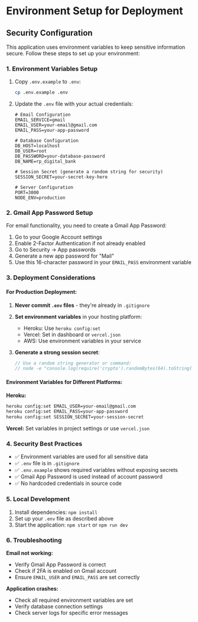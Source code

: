 # Environment Setup for Deployment

## Security Configuration

This application uses environment variables to keep sensitive information secure. Follow these steps to set up your environment:

### 1. Environment Variables Setup

1. Copy `.env.example` to `.env`:
   ```bash
   cp .env.example .env
   ```

2. Update the `.env` file with your actual credentials:
   ```env
   # Email Configuration
   EMAIL_SERVICE=gmail
   EMAIL_USER=your-email@gmail.com
   EMAIL_PASS=your-app-password

   # Database Configuration
   DB_HOST=localhost
   DB_USER=root
   DB_PASSWORD=your-database-password
   DB_NAME=rp_digital_bank

   # Session Secret (generate a random string for security)
   SESSION_SECRET=your-secret-key-here

   # Server Configuration
   PORT=3000
   NODE_ENV=production
   ```

### 2. Gmail App Password Setup

For email functionality, you need to create a Gmail App Password:

1. Go to your Google Account settings
2. Enable 2-Factor Authentication if not already enabled
3. Go to Security → App passwords
4. Generate a new app password for "Mail"
5. Use this 16-character password in your `EMAIL_PASS` environment variable

### 3. Deployment Considerations

#### For Production Deployment:

1. **Never commit `.env` files** - they're already in `.gitignore`
2. **Set environment variables** in your hosting platform:
   - Heroku: Use `heroku config:set`
   - Vercel: Set in dashboard or `vercel.json`
   - AWS: Use environment variables in your service

3. **Generate a strong session secret**:
   ```javascript
   // Use a random string generator or command:
   // node -e "console.log(require('crypto').randomBytes(64).toString('hex'))"
   ```

#### Environment Variables for Different Platforms:

**Heroku:**
```bash
heroku config:set EMAIL_USER=your-email@gmail.com
heroku config:set EMAIL_PASS=your-app-password
heroku config:set SESSION_SECRET=your-session-secret
```

**Vercel:**
Set variables in project settings or use `vercel.json`

### 4. Security Best Practices

- ✅ Environment variables are used for all sensitive data
- ✅ `.env` file is in `.gitignore`
- ✅ `.env.example` shows required variables without exposing secrets
- ✅ Gmail App Password is used instead of account password
- ✅ No hardcoded credentials in source code

### 5. Local Development

1. Install dependencies: `npm install`
2. Set up your `.env` file as described above
3. Start the application: `npm start` or `npm run dev`

### 6. Troubleshooting

**Email not working:**
- Verify Gmail App Password is correct
- Check if 2FA is enabled on Gmail account
- Ensure `EMAIL_USER` and `EMAIL_PASS` are set correctly

**Application crashes:**
- Check all required environment variables are set
- Verify database connection settings
- Check server logs for specific error messages
